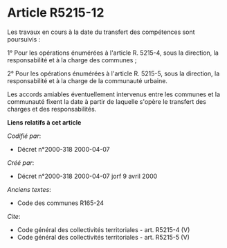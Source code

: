 # Article R5215-12

Les travaux en cours à la date du transfert des compétences sont poursuivis :

1° Pour les opérations énumérées à l'article R. 5215-4, sous la direction, la responsabilité et à la charge des communes ;

2° Pour les opérations énumérées à l'article R. 5215-5, sous la direction, la responsabilité et à la charge de la communauté
urbaine.

Les accords amiables éventuellement intervenus entre les communes et la communauté fixent la date à partir de laquelle
s'opère le transfert des charges et des responsabilités.

**Liens relatifs à cet article**

_Codifié par_:

  - Décret n°2000-318 2000-04-07

_Créé par_:

  - Décret n°2000-318 2000-04-07 jorf 9 avril 2000

_Anciens textes_:

  - Code des communes R165-24

_Cite_:

  - Code général des collectivités territoriales - art. R5215-4 (V)
  - Code général des collectivités territoriales - art. R5215-5 (V)
